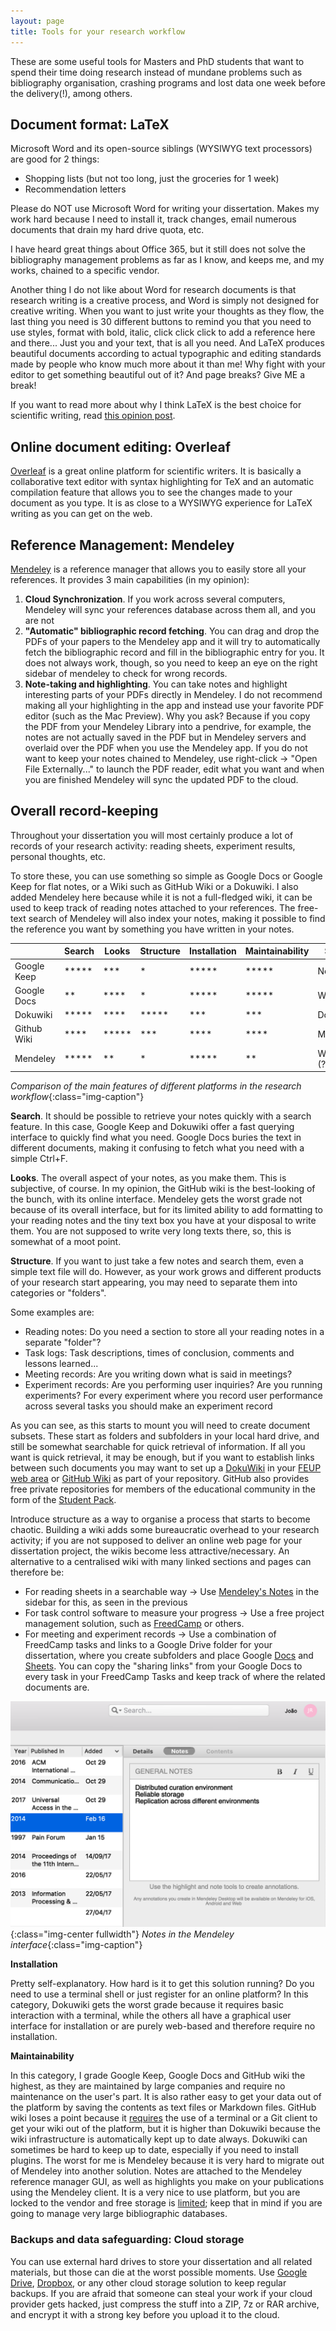 ```yaml
---
layout: page
title: Tools for your research workflow
---
```


These are some useful tools for Masters and PhD students that want to spend their time doing research instead of mundane problems such as bibliography organisation, crashing programs and lost data one week before the delivery(!), among others.

## Document format: LaTeX

Microsoft Word and its open-source siblings (WYSIWYG text processors) are good for 2 things:

  - Shopping lists (but not too long, just the groceries for 1 week)
  - Recommendation letters

Please do NOT use Microsoft Word for writing your dissertation. Makes my work hard because I need to install it, track changes, email numerous documents that drain my hard drive quota, etc.

I have heard great things about Office 365, but it still does not solve the bibliography management problems as far as I know, and keeps me, and my works, chained to a specific vendor.

Another thing I do not like about Word for research documents is that research writing is a creative process, and Word is simply not designed for creative writing. When you want to just write your thoughts as they flow, the last thing you need is 30 different buttons to remind you that you need to use styles, format with bold, italic, click click click to add a reference here and there... Just you and your text, that is all you need. And LaTeX produces beautiful documents according to actual typographic and editing standards made by people who know much more about it than me! Why fight with your editor to get something beautiful out of it? And page breaks? Give ME a break!

If you want to read more about why I think LaTeX is the best choice for scientific writing, read [this opinion post](/2018/10/28/why-latex-is-the-best-for-scientific-writing).

## Online document editing: Overleaf

[Overleaf](https://www.overleaf.com/) is a great online platform for scientific writers. It is basically a collaborative text editor with syntax highlighting for TeX and an automatic compilation feature that allows you to see the changes made to your document as you type. It is as close to a WYSIWYG experience for LaTeX writing as you can get on the web.

## Reference Management: Mendeley

[Mendeley](https://www.mendeley.com/download-desktop/) is a reference manager that allows you to easily store all your references. It provides 3 main capabilities (in my opinion):

1. **Cloud Synchronization**. If you work across several computers, Mendeley will sync your references database across them all, and you are not
2. **"Automatic" bibliographic record fetching**. You can drag and drop the PDFs of your papers to the Mendeley app and it will try to automatically fetch the bibliographic record and fill in the bibliographic entry for you. It does not always work, though, so you need to keep an eye on the right sidebar of mendeley to check for wrong records.
3. **Note-taking and highlighting**. You can take notes and highlight interesting parts of your PDFs directly in Mendeley. I do not recommend making all your highlighting in the app and instead use your favorite PDF editor (such as the Mac Preview). Why you ask? Because if you copy the PDF from your Mendeley Library into a pendrive, for example, the notes are not actually saved in the PDF but in Mendeley servers and overlaid over the PDF when you use the Mendeley app. If you do not want to keep your notes chained to Mendeley, use right-click -> "Open File Externally..." to launch the PDF reader, edit what you want and when you are finished Mendeley will sync the updated PDF to the cloud.

## Overall record-keeping

Throughout your dissertation you will most certainly produce a lot of records of your research activity: reading sheets, experiment results, personal thoughts, etc.

To store these, you can use something so simple as Google Docs or Google Keep for flat notes, or a Wiki such as GitHub Wiki or a Dokuwiki. I also added Mendeley here because while it is not a full-fledged wiki, it can be used to keep track of reading notes attached to your references. The free-text search of Mendeley will also index your notes, making it possible to find the reference you want by something you have written in your notes.


|             | Search | Looks  | Structure | Installation | Maintainability | Syntax        |
|-------------|--------|--------|-----------|--------------|-----------------|---------------|
| Google Keep | *****  | ***    | *         | *****        | *****           | No Syntax     |
| Google Docs | **     | ****   | *         | *****        | *****           | WYSIWYG       |
| Dokuwiki    | *****  | ****   | *****     | ***          | ***             | Dokuwiki      |
| Github Wiki | ****   | *****  | ***       | ****         | ****            | Markdown      |
| Mendeley    | *****  | **     | *         | *****        | **              | WYSIWYG (?)   |

*Comparison of the main features of different platforms in the research workflow*{:class="img-caption"}

**Search**. It should be possible to retrieve your notes quickly with a search feature. In this case, Google Keep and Dokuwiki offer a fast querying interface to quickly find what you need. Google Docs buries the text in different documents, making it confusing to fetch what you need with a simple Ctrl+F.

**Looks**. The overall aspect of your notes, as you make them. This is subjective, of course. In my opinion, the GitHub wiki is the best-looking of the bunch, with its online interface. Mendeley gets the worst grade not because of its overall interface, but for its limited ability to add formatting to your reading notes and the tiny text box you have at your disposal to write them. You are not supposed to write very long texts there, so, this is somewhat of a moot point.

**Structure**. If you want to just take a few notes and search them, even a simple text file will do. However, as your work grows and different products of your research start appearing, you may need to separate them into categories or "folders".

Some examples are:

  - Reading notes: Do you need a section to store all your reading notes in a separate "folder"?
  - Task logs: Task descriptions, times of conclusion, comments and lessons learned...
  - Meeting records: Are you writing down what is said in meetings?
  - Experiment records: Are you performing user inquiries? Are you running experiments? For every experiment where you record user performance across several tasks you should make an experiment record

As you can see, as this starts to mount you will need to create document subsets. These start as folders and subfolders in your local hard drive, and still be somewhat searchable for quick retrieval of information. If all you want is quick retrieval, it may be enough, but if you want to establish links between such documents you may want to set up a [DokuWiki](https://www.dokuwiki.org/dokuwiki) in your [FEUP web area](http://gnomo.fe.up.pt) or [GitHub Wiki](https://help.github.com/articles/about-github-wikis/) as part of your repository. GitHub also provides free private repositories for members of the educational community in the form of the [Student Pack](https://education.github.com/pack).

Introduce structure as a way to organise a process that starts to become chaotic. Building a wiki adds some bureaucratic overhead to your research activity; if you are not supposed to deliver an online web page for your dissertation project, the wikis become less attractive/necessary. An alternative to a centralised wiki with many linked sections and pages can therefore be:

- For reading sheets in a searchable way -> Use [Mendeley's Notes](#markdown_notes) in the sidebar for this, as seen in the previous
- For task control software to measure your progress -> Use a free project management solution, such as [FreedCamp](https://freedcamp.com/) or others.
- For meeting and experiment records -> Use a combination of FreedCamp tasks and links to a Google Drive folder for your dissertation, where you create subfolders and place Google [Docs](https://docs.google.com) and [Sheets](https://docs.google.com). You can copy the "sharing links" from your Google Docs to every task in your FreedCamp Tasks and keep track of where the related documents are.

<a name="markdown_notes"></a>
![Mendeley Notes](/assets/images/dissertations/mendeley_notes.png){:class="img-center fullwidth"}
*Notes in the Mendeley interface*{:class="img-caption"}

**Installation**

Pretty self-explanatory. How hard is it to get this solution running? Do you need to use a terminal shell or just register for an online platform? In this category, Dokuwiki gets the worst grade because it requires basic interaction with a terminal, while the others all have a graphical user interface for installation or are purely web-based and therefore require no installation.

**Maintainability**

In this category, I grade Google Keep, Google Docs and GitHub wiki the highest, as they are maintained by large companies and require no maintenance on the user's part. It is also rather easy to get your data out of the platform by saving the contents as text files or Markdown files. GitHub wiki loses a point because it [requires](https://help.github.com/articles/adding-and-editing-wiki-pages-locally/) the use of a terminal or a Git client to get your wiki out of the platform, but it is higher than Dokuwiki because the wiki infrastructure is automatically kept up to date always. Dokuwiki can sometimes be hard to keep up to date, especially if you need to install plugins. The worst for me is Mendeley because it is very hard to migrate out of Mendeley into another solution. Notes are attached to the Mendeley reference manager GUI, as well as highlights you make on your publications using the Mendeley client. It is a very nice to use platform, but you are locked to the vendor and free storage is [limited](https://blog.mendeley.com/tag/mendeley-storage-limits/); keep that in mind if you are going to manage very large bibliographic databases.

### Backups and data safeguarding: Cloud storage

You can use external hard drives to store your dissertation and all related materials, but those can die at the worst possible moments. Use [Google Drive](https://www.google.com/drive/), [Dropbox](https://www.dropbox.com), or any other cloud storage solution to keep regular backups. If you are afraid that someone can steal your work if your cloud provider gets hacked, just compress the stuff into a ZIP, 7z or RAR archive, and encrypt it with a strong key before you upload it to the cloud.

